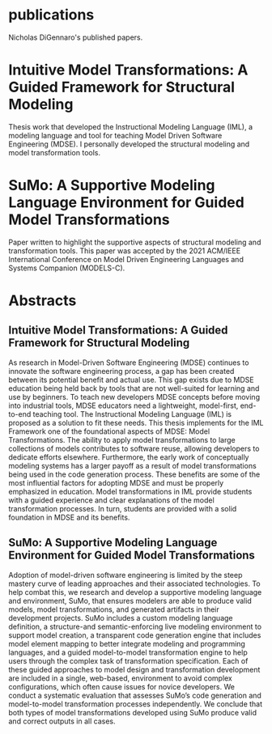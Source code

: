 # publications

Nicholas DiGennaro's published papers.

# Intuitive Model Transformations: A Guided Framework for Structural Modeling

Thesis work that developed the Instructional Modeling Language (IML), a modeling language and tool for teaching Model Driven Software Engineering (MDSE). I personally developed the structural modeling and model transformation tools.

# SuMo: A Supportive Modeling Language Environment for Guided Model Transformations

Paper written to highlight the supportive aspects of structural modeling and transformation tools. This paper was accepted by the 2021 ACM/IEEE International Conference on Model Driven Engineering Languages and Systems Companion (MODELS-C).

# Abstracts
## Intuitive Model Transformations: A Guided Framework for Structural Modeling
As research in Model-Driven Software Engineering (MDSE) continues to innovate the software engineering process, a gap has been created between its potential benefit and actual use. This gap exists due to MDSE education being held back by tools that are not well-suited for learning and use by beginners. To teach new developers MDSE concepts before moving into industrial tools, MDSE educators need a lightweight, model-first, end-to-end teaching tool. The Instructional Modeling Language (IML) is proposed as a solution to fit these needs. This thesis implements for the IML Framework one of the foundational aspects of MDSE: Model Transformations. The ability to apply model transformations to large collections of models contributes to software reuse, allowing developers to dedicate efforts elsewhere. Furthermore, the early work of conceptually modeling systems has a larger payoff as a result of model transformations being used in the code generation process. These benefits are some of the most influential factors for adopting MDSE and must be properly emphasized in education. Model transformations in IML provide students with a guided experience and clear explanations of the model transformation processes. In turn, students are provided with a solid foundation in MDSE and its benefits.

## SuMo: A Supportive Modeling Language Environment for Guided Model Transformations
Adoption of model-driven software engineering is limited by the steep mastery curve of leading approaches and their associated technologies. To help combat this, we research and develop a supportive modeling language and environment, SuMo, that ensures modelers are able to produce valid models, model transformations, and generated artifacts in their development projects. SuMo includes a custom modeling language definition, a structure-and semantic-enforcing live modeling environment to support model creation, a transparent code generation engine that includes model element mapping to better integrate modeling and programming languages, and a guided model-to-model transformation engine to help users through the complex task of transformation specification. Each of these guided approaches to model design and transformation development are included in a single, web-based, environment to avoid complex configurations, which often cause issues for novice developers. We conduct a systematic evaluation that assesses SuMo’s code generation and model-to-model transformation processes independently. We conclude that both types of model transformations developed using SuMo produce valid and correct outputs in all cases.